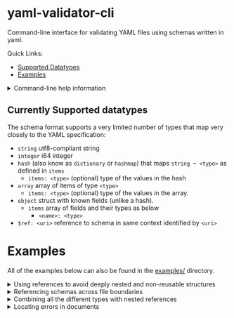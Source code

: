 # yaml-validator-cli
Command-line interface for validating YAML files using schemas written in yaml.

Quick Links:
* [Supported Datatypes](#supported-datatypes)
* [Examples](#examples)

<details><summary>Command-line help information</summary>
<p>

```
yaml-validator-cli 0.1.0
    Command-line interface to the yaml-validator library.
    Use it to validate YAML files against a context of any number of cross-referencing schema files.
    The schema format is proprietary, and does not offer compatibility with any other known YAML tools

USAGE:
    yaml-validator-cli [OPTIONS] --uri <uri> [--] [files]...

FLAGS:
    -h, --help       Prints help information
    -V, --version    Prints version information

OPTIONS:
    -s, --schema <schemas>...    Schemas to include in context to validate against. Schemas are added in order, but do
                                 not validate references to other schemas upon loading.
    -u, --uri <uri>              URI of the schema to validate the files against.

ARGS:
    <files>...    Files to validate against the selected schemas.
```
</p></details>

## Currently Supported datatypes
The schema format supports a very limited number of types that map very closely to the YAML specification:

 * `string` utf8-compliant string
 * `integer` i64 integer
 * `hash` (also know as `dictionary` or `hashmap`) that maps `string ➞ <type>` as defined in `items`
    * `items: <type>` (optional) type of the values in the hash
 * `array` array of items of type `<type>`
    * `items: <type>` (optional) type of the values in the array.
 * `object` struct with known fields (unlike a hash).
    * `items` array of fields and their types as below
       * `<name>: <type>`
 * `$ref: <uri>` reference to schema in same context identified by `<uri>`

# Examples
All of the examples below can also be found in the [examples/](../examples/) directory.

<details><summary>Using references to avoid deeply nested and non-reusable structures</summary>
<p>

We can define a `person` object and later refer to it by its uri in a different schema `phonebook`:

```yaml
# phonebook.yaml
---
uri: person
schema:
  type: object
  items:
    name:
      type: string
    phone:
      type: integer

---
uri: phonebook
schema:
  type: object
  items:
    phonebook:
      type: array
      items:
        $ref: person
```

Source: [examples/nesting/schema.yaml](../examples/nesting/schema.yaml)

We can then use the above schema to validate a yaml document as defined here:

```yaml
# mybook.yaml
---
phonebook:
  - name: timmy
    phone: 123456
  - name: tammy
    phone: 987654
```
Source: [examples/nesting/mybook.yaml](../examples/nesting/mybook.yaml)

... Using the `yaml-validator-cli` as follows:

```bash
$ yaml-validator-cli --schema phonebook.yaml --uri phonebook -- mybook.yaml
all files validated successfully!
```
---

</p></details>


<details><summary>Referencing schemas across file boundaries</summary>
<p>

All schemas given using the `--schema` commandline option are all loaded into the same context, so referencing a schema defined in a separate file is exactly the same as if they had been defined in the same file.

```yaml
# person-schema.yaml
---
uri: person
schema:
  type: object
  items:
    name:
      type: string
    phone:
      type: integer
```

Source: [examples/multiple-schemas/person-schema.yaml](../examples/multiple-schemas/person-schema.yaml)

```yaml
# phonebook-schema.yaml
---
uri: phonebook
schema:
  type: object
  items:
    phonebook:
      type: array
      items:
        $ref: person
```
Source: [examples/multiple-schemas/phonebook-schema.yaml](../examples/multiple-schemas/phonebook-schema.yaml)

Validate the following yaml document against our schemas above:

```yaml
# mybook.yaml
---
phonebook:
  - name: timmy
    phone: 123456
  - name: tammy
    phone: 987654
```
Source: [examples/multiple-schemas/mybook.yaml](../examples/multiple-schemas/mybook.yaml)

... Using the `yaml-validator-cli` as follows:

```bash
$ yaml-validator-cli                \
    --schema phonebook-schema.yaml  \
    --schema person-schema.yaml     \
    --uri phonebook                 \
    mybook.yaml
all files validated successfully!
```
---

</p></details>


<details><summary>Combining all the different types with nested references</summary>
<p>

We can define a schema in 3 levels as below, where a customer-list is defined as an array of customers, which in turn contain elements of their own, as well as references to a third schema 'car':

```yaml
# schema.yaml
---
uri: car
schema:
  type: object
  items:
    year:
      type: integer
    model:
      type: string
    extra features:
      type: array
      items:
        type: string
    price: 
      type: real

---
uri: customer
schema:
  type: object
  items:
    name:
      type: string
    cars:
      type: hash
      items:
        $ref: car

---
uri: customer-list
schema:
  type: array
  items:
    $ref: customer
```

Source: [examples/all-types/schema.yaml](../examples/all-types/schema.yaml)

Validate the following customer list document against the defined schema:

```yaml
# customers.yaml
---
- name: Teodor Fælgen
  cars:
    work:
      model: Ford T
      extra features:
        - gps
        - heated seats
      price: 200.00
    racing:
      model: Il Tempo Gigante
      extra features:
        - blood bank
        - radar
      price: 3000.00

- name: Lightning McQueen
  cars:
    himself:
      model: Stock
      extra features:
        - massive eyes instead of windows
        - arrogance
      price: 0.00
```

Source: [examples/all-types/customers.yaml](../examples/all-types/customers.yaml)


... Using the `yaml-validator-cli` as follows:

```bash
$ yaml-validator-cli                \
    --schema schema.yaml            \
    --uri customer-list             \
    customers.yaml
all files validated successfully!
```
---

</p></details>

<details><summary>Locating errors in documents</summary>
<p>
Error messages always contain the full path within the document, as well as the document name in which the validation error occurred. This lets you pretty easily track down the exact source of the error.

With a phonebook schema as follows:

```yaml
# schema.yaml
---
uri: person
schema:
  type: object
  items:
    name:
      type: string
    age: 
      type: integer

---
uri: phonebook
schema:
  type: array
  items:
    $ref: person
```
Source: Source: [examples/locating-errors/schema.yaml](../examples/locating-errors/schema.yaml)

We can validate our very non-compliant document defined as:

```yaml
# phonebook.yaml
- name: John
  age: 52
- name: Karen
  age: 12.5
- name: 200
  age: Jimmy
```
Source: Source: [examples/locating-errors/phonebook.yaml](../examples/locating-errors/phonebook.yaml)

Using yaml-validator-cli as follows:

```
$ yaml-validator-cli      \
    --schema schema.yaml  \
    --uri phonebook       \
     phonebook.yaml
phonebook.yaml:
#[1].age: wrong type, expected integer got real
#[2].age: wrong type, expected integer got string
#[2].name: wrong type, expected string got integer
```
The error message correctly tells us that there's an issue with the document `phonebook.yaml` supplied. Karen's age is a real, not an integer, and Jimmy's age and name have been switched.

Note: The `#` denotes the root of the document, `phonebook.yaml` in this case.

---

</p></details>